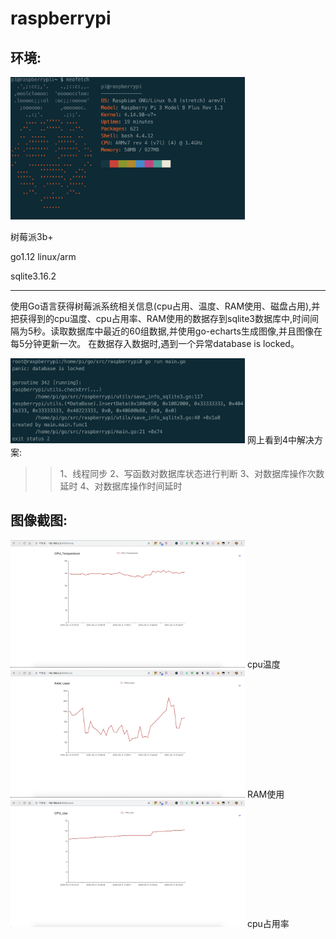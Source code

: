 # raspberrypi

## 环境:
<img src="https://github.com/GGG1235/raspberrypi/blob/master/images/1.png" width="375" alt="neofetch">

树莓派3b+

go1.12 linux/arm

sqlite3.16.2

---
使用Go语言获得树莓派系统相关信息(cpu占用、温度、RAM使用、磁盘占用),并把获得到的cpu温度、cpu占用率、RAM使用的数据存到sqlite3数据库中,时间间隔为5秒。读取数据库中最近的60组数据,并使用go-echarts生成图像,并且图像在每5分钟更新一次。
在数据存入数据时,遇到一个异常database is locked。

<img src="https://github.com/GGG1235/raspberrypi/blob/master/images/5.png" width="375" alt="error">
网上看到4中解决方案:

>> 1、线程同步
>> 2、写函数对数据库状态进行判断
>> 3、对数据库操作次数延时
>> 4、对数据库操作时间延时


## 图像截图:
<img src="https://github.com/GGG1235/raspberrypi/blob/master/images/2.png" width="375" alt="cpu温度">
cpu温度
<img src="https://github.com/GGG1235/raspberrypi/blob/master/images/3.png" width="375" alt="RAM使用">
RAM使用
<img src="https://github.com/GGG1235/raspberrypi/blob/master/images/4.png" width="375" alt="cpu占用率">
cpu占用率
